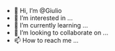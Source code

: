 - 👋 Hi, I’m @Giulio
- 👀 I’m interested in ...
- 🌱 I’m currently learning ...
- 💞️ I’m looking to collaborate on ...
- 📫 How to reach me ...

<!---
zFireGiulioz/zFireGiulioz is a ✨ special ✨ repository because its `README.md` (this file) appears on your GitHub profile.
You can click the Preview link to take a look at your changes.
--->
